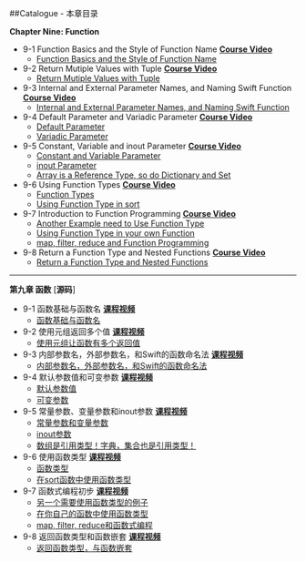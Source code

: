 ##Catalogue - 本章目录

**Chapter Nine: Function**

   * 9-1 Function Basics and the Style of Function Name [**Course Video**](http://t.imooc.com/video/11652)
      * [Function Basics and the Style of Function Name](https://github.com/JeffreyWang2864/Play-with-Swift-3/blob/master/09-Function/01-Function-Basics.playground/Contents.swift)
   * 9-2 Return Mutiple Values with Tuple [**Course Video**](http://t.imooc.com/video/11653)
      * [Return Mutiple Values with Tuple](https://github.com/JeffreyWang2864/Play-with-Swift-3/blob/master/09-Function/02-Return-Mutiple-Values.playground/Contents.swift)
   * 9-3 Internal and External Parameter Names, and Naming Swift Function [**Course Video**](http://t.imooc.com/video/11654)
      * [Internal and External Parameter Names, and Naming Swift Function](https://github.com/JeffreyWang2864/Play-with-Swift-3/blob/master/09-Function/03-Internal-and-External-Paramer-Names.playground/Contents.swift)
   * 9-4 Default Parameter and Variadic Parameter [**Course Video**](http://t.imooc.com/video/11655)
      * [Default Parameter](https://github.com/JeffreyWang2864/Play-with-Swift-3/blob/master/09-Function/04-1-Default-Parameter.playground/Contents.swift)
      * [Variadic Parameter](https://github.com/JeffreyWang2864/Play-with-Swift-3/blob/master/09-Function/04-2-Variadic-Variable.playground/Contents.swift)
   * 9-5 Constant, Variable and inout Parameter [**Course Video**](http://t.imooc.com/video/11656)
      * [Constant and Variable Parameter](https://github.com/JeffreyWang2864/Play-with-Swift-3/blob/master/09-Function/05-1-Constant-and-Variable-Parameters.playground/Contents.swift)
      * [inout Parameter](https://github.com/JeffreyWang2864/Play-with-Swift-3/blob/master/09-Function/05-2-inout-Parameters.playground/Contents.swift)
      * [Array is a Reference Type, so do Dictionary and Set](https://github.com/JeffreyWang2864/Play-with-Swift-3/blob/master/09-Function/05-3-inout-Array-Parameters.playground/Contents.swift)
   * 9-6 Using Function Types [**Course Video**](http://t.imooc.com/video/11657)
      * [Function Types](https://github.com/JeffreyWang2864/Play-with-Swift-3/tree/master/09-Function/06-1-Function-Types.playground)
      * [Using Function Type in sort](https://github.com/JeffreyWang2864/Play-with-Swift-3/blob/master/09-Function/06-2-Using-Function-Types-in-sort.playground/Contents.swift)
   * 9-7 Introduction to Function Programming [**Course Video**](http://t.imooc.com/video/11658)
      * [Another Example need to Use Function Type](https://github.com/JeffreyWang2864/Play-with-Swift-3/blob/master/09-Function/07-1-Using-Function-Types-1.playground/Contents.swift)
      * [Using Function Type in your own Function](https://github.com/JeffreyWang2864/Play-with-Swift-3/blob/master/09-Function/07-2-Using-Function-Types-2.playground/Contents.swift)
      * [map, filter, reduce and Function Programming](https://github.com/JeffreyWang2864/Play-with-Swift-3/blob/master/09-Function/07-3-Function-Programming-Basics.playground/Contents.swift)
   * 9-8 Return a Function Type and Nested Functions [**Course Video**](http://t.imooc.com/video/11680)
      * [Return a Function Type and Nested Functions](https://github.com/JeffreyWang2864/Play-with-Swift-3/blob/master/09-Function/08-Return-Function-Type-and-Nested-Functions.playground/Contents.swift)

--- 

**第九章 函数** [**源码**]

   * 9-1 函数基础与函数名 [**课程视频**](http://t.imooc.com/video/11652)
      * [函数基础与函数名](https://github.com/JeffreyWang2864/Play-with-Swift-3/blob/master/09-Function/01-Function-Basics.playground/Contents.swift)
   * 9-2 使用元组返回多个值 [**课程视频**](http://t.imooc.com/video/11653)
      * [使用元组让函数有多个返回值](https://github.com/JeffreyWang2864/Play-with-Swift-3/blob/master/09-Function/02-Return-Mutiple-Values.playground/Contents.swift)
   * 9-3 内部参数名，外部参数名，和Swift的函数命名法 [**课程视频**](http://t.imooc.com/video/11654)
      * [内部参数名，外部参数名，和Swift的函数命名法](https://github.com/JeffreyWang2864/Play-with-Swift-3/blob/master/09-Function/03-Internal-and-External-Paramer-Names.playground/Contents.swift)
   * 9-4 默认参数值和可变参数 [**课程视频**](http://t.imooc.com/video/11655)
      * [默认参数值](https://github.com/JeffreyWang2864/Play-with-Swift-3/blob/master/09-Function/04-1-Default-Parameter.playground/Contents.swift)
      * [可变参数](https://github.com/JeffreyWang2864/Play-with-Swift-3/blob/master/09-Function/04-2-Variadic-Variable.playground/Contents.swift)
   * 9-5 常量参数、变量参数和inout参数 [**课程视频**](http://t.imooc.com/video/11656)
      * [常量参数和变量参数](https://github.com/JeffreyWang2864/Play-with-Swift-3/blob/master/09-Function/05-1-Constant-and-Variable-Parameters.playground/Contents.swift)
      * [inout参数](https://github.com/JeffreyWang2864/Play-with-Swift-3/blob/master/09-Function/05-2-inout-Parameters.playground/Contents.swift)
      * [数组是引用类型！字典，集合也是引用类型！](https://github.com/JeffreyWang2864/Play-with-Swift-3/blob/master/09-Function/05-3-inout-Array-Parameters.playground/Contents.swift)
   * 9-6 使用函数类型 [**课程视频**](http://t.imooc.com/video/11657)
      * [函数类型](https://github.com/JeffreyWang2864/Play-with-Swift-3/tree/master/09-Function/06-1-Function-Types.playground)
      * [在sort函数中使用函数类型](https://github.com/JeffreyWang2864/Play-with-Swift-3/blob/master/09-Function/06-2-Using-Function-Types-in-sort.playground/Contents.swift)
   * 9-7 函数式编程初步 [**课程视频**](http://t.imooc.com/video/11658)
      * [另一个需要使用函数类型的例子](https://github.com/JeffreyWang2864/Play-with-Swift-3/blob/master/09-Function/07-1-Using-Function-Types-1.playground/Contents.swift)
      * [在你自己的函数中使用函数类型](https://github.com/JeffreyWang2864/Play-with-Swift-3/blob/master/09-Function/07-2-Using-Function-Types-2.playground/Contents.swift)
      * [map, filter, reduce和函数式编程](https://github.com/JeffreyWang2864/Play-with-Swift-3/blob/master/09-Function/07-3-Function-Programming-Basics.playground/Contents.swift)
   * 9-8 返回函数类型和函数嵌套 [**课程视频**](http://t.imooc.com/video/11680)
      * [返回函数类型，与函数嵌套](https://github.com/JeffreyWang2864/Play-with-Swift-3/blob/master/09-Function/08-Return-Function-Type-and-Nested-Functions.playground/Contents.swift)
